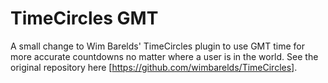 # TimeCircles GMT
A small change to Wim Barelds' TimeCircles plugin to use GMT time for more accurate countdowns no matter where a user is in the world.
 See the original repository here [https://github.com/wimbarelds/TimeCircles].
